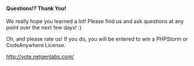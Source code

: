 #### Questions!? Thank You!

We really hope you learned a lot! Please find
us and ask questions at any point over the next
few days! :)

Oh, and please rate us! If you do, you will be entered to win a PHPStorm
or CodeAnywhere License.

http://vote.netgenlabs.com/
